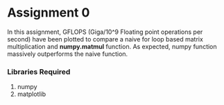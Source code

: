 # Assignment 0

In this assignment, GFLOPS (Giga/10^9 Floating point operations per second) have been plotted to compare a naive for loop based matrix multiplication and **numpy.matmul**
function. As expected, numpy function massively outperforms the naive function.

### Libraries Required
1. numpy
2. matplotlib
